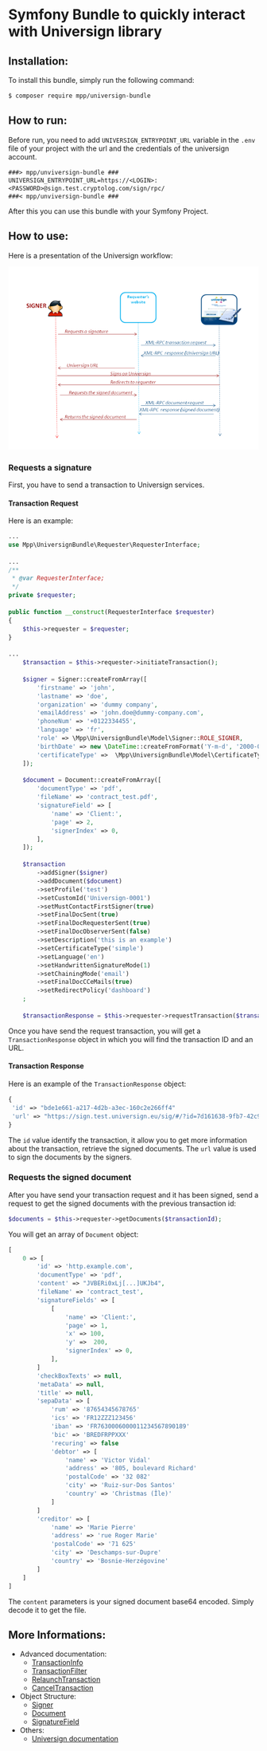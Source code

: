 Symfony Bundle to quickly interact with Universign library
=================================================

Installation:
-------------

To install this bundle, simply run the following command:
```bash
$ composer require mpp/universign-bundle
```


How to run:
-----------

Before run, you need to add `UNIVERSIGN_ENTRYPOINT_URL` variable in the `.env` file of your project with the url and the credentials of the universign account.

```
###> mpp/unviversign-bundle ###
UNIVERSIGN_ENTRYPOINT_URL=https://<LOGIN>:<PASSWORD>@sign.test.cryptolog.com/sign/rpc/
###< mpp/unviversign-bundle ###
```

After this you can use this bundle with your Symfony Project.

How to use:
-----------

Here is a presentation of the Universign workflow:

![Universign workflow](./Resources/docs/universign_workflow.png)

### Requests a signature

First, you have to send a transaction to Universign services.

#### Transaction Request

Here is an example:

```php
...
use Mpp\UniversignBundle\Requester\RequesterInterface;

...
/**
 * @var RequesterInterface;
 */
private $requester;

public function __construct(RequesterInterface $requester)
{
    $this->requester = $requester;
}

...
    $transaction = $this->requester->initiateTransaction();

    $signer = Signer::createFromArray([
        'firstname' => 'john',
        'lastname' => 'doe',
        'organization' => 'dummy company',
        'emailAddress' => 'john.doe@dummy-company.com',
        'phoneNum' => '+0122334455',
        'language' => 'fr',
        'role' => \Mpp\UniversignBundle\Model\Signer::ROLE_SIGNER,
        'birthDate' => new \DateTime::createFromFormat('Y-m-d', '2000-01-01'),
        'certificateType' =>  \Mpp\UniversignBundle\Model\CertificateType::SIMPLE,
    ]);

    $document = Document::createFromArray([
        'documentType' => 'pdf',
        'fileName' => 'contract_test.pdf',
        'signatureField' => [
            'name' => 'Client:',
            'page' => 2,
            'signerIndex' => 0,
        ],
    ]);

    $transaction
        ->addSigner($signer)
        ->addDocument($document)
        ->setProfile('test')
        ->setCustomId('Universign-0001')
        ->setMustContactFirstSigner(true)
        ->setFinalDocSent(true)
        ->setFinalDocRequesterSent(true)
        ->setFinalDocObserverSent(false)
        ->setDescription('this is an example')
        ->setCertificateType('simple')
        ->setLanguage('en')
        ->setHandwrittenSignatureMode(1)
        ->setChainingMode('email')
        ->setFinalDocCCeMails(true)
        ->setRedirectPolicy('dashboard')
    ;

    $transactionResponse = $this->requester->requestTransaction($transaction);
```
Once you have send the request transaction, you will get a `TransactionResponse` object in which you will find the transaction ID and an URL.

#### Transaction Response

Here is an example of the `TransactionResponse` object:
 ```php
{
  'id' => "bde1e661-a217-4d2b-a3ec-160c2e266ff4"
  'url' => "https://sign.test.universign.eu/sig/#/?id=7d161638-9fb7-42c9-bb56-c902ea491404"
}
 ```
The `id` value identify the transaction, it allow you to get more information about the transaction, retrieve the signed documents.
The `url` value is used to sign the documents by the signers.

### Requests the signed document

After you have send your transaction request and it has been signed, send a request to get the signed documents with the previous transaction id:

```php
$documents = $this->requester->getDocuments($transactionId);
```
You will get an array of `Document` object:

```php
[
    0 => [
        'id' => 'http.example.com',
        'documentType' => 'pdf',
        'content' => "JVBERi0xLj[...]UKJb4",
        'fileName' => 'contract_test',
        'signatureFields' => [
            [
                'name' => 'Client:',
                'page' => 1,
                'x' => 100,
                'y' =>  200,
                'signerIndex' => 0,
            ],
        ]
        'checkBoxTexts' => null,
        'metaData' => null,
        'title' => null,
        'sepaData' => [
            'rum' => '87654345678765'
            'ics' => 'FR12ZZZ123456'
            'iban' => 'FR7630006000011234567890189'
            'bic' => 'BREDFRPPXXX'
            'recuring' => false
            'debtor' => [
                'name' => 'Victor Vidal'
                'address' => '805, boulevard Richard'
                'postalCode' => '32 082'
                'city' => 'Ruiz-sur-Dos Santos'
                'country' => 'Christmas (Île)'
            ]
        ]
        'creditor' => [
            'name' => 'Marie Pierre'
            'address' => 'rue Roger Marie'
            'postalCode' => '71 625'
            'city' => 'Deschamps-sur-Dupre'
            'country' => 'Bosnie-Herzégovine'
        ]
    ]
]
```

The `content` parameters is your signed document base64 encoded. Simply decode it to get the file.

More Informations:
------------------

 - Advanced documentation:
   - [TransactionInfo](./Resources/docs/TransactionInfo.md)
   - [TransactionFilter](./Resources/docs/TransactionFilter.md)
   - [RelaunchTransaction](./Resources/docs/RelaunchTransaction.md)
   - [CancelTransaction](./Resources/docs/CancelTransaction.md)
 - Object Structure:
   - [Signer](./Resources/docs/Signer.md)
   - [Document](./Resources/docs/Document.md)
   - [SignatureField](./Resources/docs/SignatureField.md)
 - Others:
   - [Universign documentation](https://help.universign.com/hc/fr/articles/360000837769-Guide-API-Universign)



